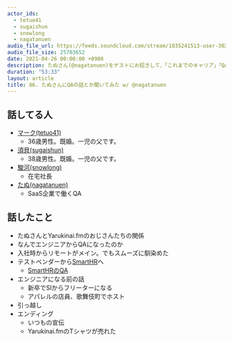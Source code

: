 ```yaml
---
actor_ids:
  - tetuo41
  - sugaishun
  - snowlong
  - nagatanuen
audio_file_url: https://feeds.soundcloud.com/stream/1035241513-user-302747142-yarukinai-86-2021-04-26.mp3
audio_file_size: 25703652
date: 2021-04-26 00:00:00 +0900
description: たぬさん(@nagatanuen)をゲストにお招きして、「これまでのキャリア」「QA（品質保証）」について話しました。
duration: "53:33"
layout: article
title: 86. たぬさんにQAの話とか聞いてみた w/ @nagatanuen
---
```


## 話してる人
- [マーク(tetuo41)](https://twitter.com/tetuo41)
  - 36歳男性。既婚。一児の父です。
- [須貝(sugaishun)](https://twitter.com/sugaishun)
  - 38歳男性。既婚。一児の父です。
- [駿河(snowlong)](https://twitter.com/_snowlong)
  - 在宅社長
- [たぬ(nagatanuen)](https://twitter.com/nagatanuen)
  - SaaS企業で働くQA

## 話したこと
- たぬさんとYarukinai.fmのおじさんたちの関係
- なんでエンジニアからQAになったのか
- 入社時からリモートがメイン。でもスムーズに馴染めた
- テストベンダーから[SmartHR](https://hello-world.smarthr.co.jp/)へ
  - [SmartHRのQA](https://open.talentio.com/1/c/smarthr/requisitions/detail/12855)
- エンジニアになる前の話
  - 新卒でSIからフリーターになる
  - アパレルの店員、歌舞伎町でホスト
- 引っ越し
- エンディング
  - いつもの宣伝
  - Yarukinai.fmのTシャツが売れた
